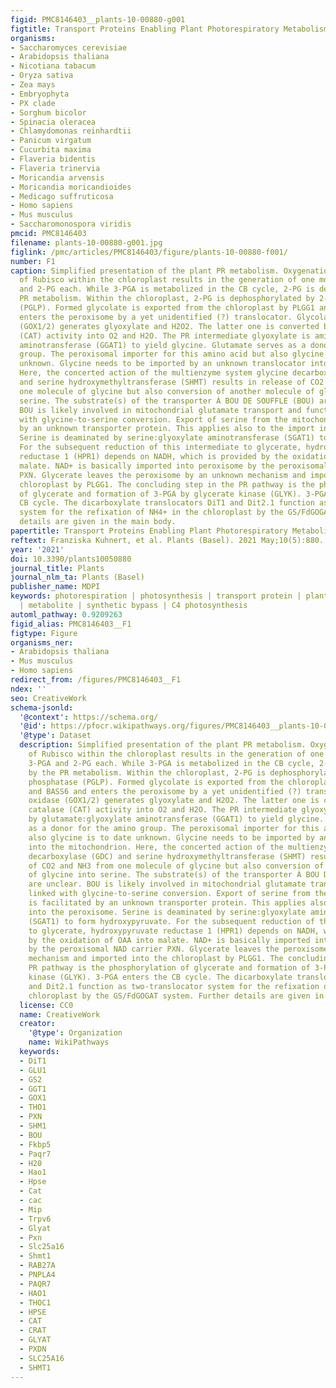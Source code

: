 ```yaml
---
figid: PMC8146403__plants-10-00880-g001
figtitle: Transport Proteins Enabling Plant Photorespiratory Metabolism
organisms:
- Saccharomyces cerevisiae
- Arabidopsis thaliana
- Nicotiana tabacum
- Oryza sativa
- Zea mays
- Embryophyta
- PX clade
- Sorghum bicolor
- Spinacia oleracea
- Chlamydomonas reinhardtii
- Panicum virgatum
- Cucurbita maxima
- Flaveria bidentis
- Flaveria trinervia
- Moricandia arvensis
- Moricandia moricandioides
- Medicago suffruticosa
- Homo sapiens
- Mus musculus
- Saccharomonospora viridis
pmcid: PMC8146403
filename: plants-10-00880-g001.jpg
figlink: /pmc/articles/PMC8146403/figure/plants-10-00880-f001/
number: F1
caption: Simplified presentation of the plant PR metabolism. Oxygenation activity
  of Rubisco within the chloroplast results in the generation of one molecule of 3-PGA
  and 2-PG each. While 3-PGA is metabolized in the CB cycle, 2-PG is degraded by the
  PR metabolism. Within the chloroplast, 2-PG is dephosphorylated by 2-PG phosphatase
  (PGLP). Formed glycolate is exported from the chloroplast by PLGG1 and BASS6 and
  enters the peroxisome by a yet unidentified (?) translocator. Glycolate oxidase
  (GOX1/2) generates glyoxylate and H2O2. The latter one is converted by catalase
  (CAT) activity into O2 and H2O. The PR intermediate glyoxylate is aminated by glutamate:glyoxylate
  aminotransferase (GGAT1) to yield glycine. Glutamate serves as a donor for the amino
  group. The peroxisomal importer for this amino acid but also glycine is to date
  unknown. Glycine needs to be imported by an unknown translocator into the mitochondrion.
  Here, the concerted action of the multienzyme system glycine decarboxylase (GDC)
  and serine hydroxymethyltransferase (SHMT) results in release of CO2 and NH3 from
  one molecule of glycine but also conversion of another molecule of glycine into
  serine. The substrate(s) of the transporter À BOU DE SOUFFLE (BOU) are unclear.
  BOU is likely involved in mitochondrial glutamate transport and functionally linked
  with glycine-to-serine conversion. Export of serine from the mitochondrion is facilitated
  by an unknown transporter protein. This applies also to the import into the peroxisome.
  Serine is deaminated by serine:glyoxylate aminotransferase (SGAT1) to form hydroxypyruvate.
  For the subsequent reduction of this intermediate to glycerate, hydroxypyruvate
  reductase 1 (HPR1) depends on NADH, which is provided by the oxidation of OAA into
  malate. NAD+ is basically imported into peroxisome by the peroxisomal NAD carrier
  PXN. Glycerate leaves the peroxisome by an unknown mechanism and imported into the
  chloroplast by PLGG1. The concluding step in the PR pathway is the phosphorylation
  of glycerate and formation of 3-PGA by glycerate kinase (GLYK). 3-PGA enters the
  CB cycle. The dicarboxylate translocators DiT1 and Dit2.1 function as two-translocator
  system for the refixation of NH4+ in the chloroplast by the GS/FdGOGAT system. Further
  details are given in the main body.
papertitle: Transport Proteins Enabling Plant Photorespiratory Metabolism.
reftext: Franziska Kuhnert, et al. Plants (Basel). 2021 May;10(5):880.
year: '2021'
doi: 10.3390/plants10050880
journal_title: Plants
journal_nlm_ta: Plants (Basel)
publisher_name: MDPI
keywords: photorespiration | photosynthesis | transport protein | plant | Rubisco
  | metabolite | synthetic bypass | C4 photosynthesis
automl_pathway: 0.9209263
figid_alias: PMC8146403__F1
figtype: Figure
organisms_ner:
- Arabidopsis thaliana
- Mus musculus
- Homo sapiens
redirect_from: /figures/PMC8146403__F1
ndex: ''
seo: CreativeWork
schema-jsonld:
  '@context': https://schema.org/
  '@id': https://pfocr.wikipathways.org/figures/PMC8146403__plants-10-00880-g001.html
  '@type': Dataset
  description: Simplified presentation of the plant PR metabolism. Oxygenation activity
    of Rubisco within the chloroplast results in the generation of one molecule of
    3-PGA and 2-PG each. While 3-PGA is metabolized in the CB cycle, 2-PG is degraded
    by the PR metabolism. Within the chloroplast, 2-PG is dephosphorylated by 2-PG
    phosphatase (PGLP). Formed glycolate is exported from the chloroplast by PLGG1
    and BASS6 and enters the peroxisome by a yet unidentified (?) translocator. Glycolate
    oxidase (GOX1/2) generates glyoxylate and H2O2. The latter one is converted by
    catalase (CAT) activity into O2 and H2O. The PR intermediate glyoxylate is aminated
    by glutamate:glyoxylate aminotransferase (GGAT1) to yield glycine. Glutamate serves
    as a donor for the amino group. The peroxisomal importer for this amino acid but
    also glycine is to date unknown. Glycine needs to be imported by an unknown translocator
    into the mitochondrion. Here, the concerted action of the multienzyme system glycine
    decarboxylase (GDC) and serine hydroxymethyltransferase (SHMT) results in release
    of CO2 and NH3 from one molecule of glycine but also conversion of another molecule
    of glycine into serine. The substrate(s) of the transporter À BOU DE SOUFFLE (BOU)
    are unclear. BOU is likely involved in mitochondrial glutamate transport and functionally
    linked with glycine-to-serine conversion. Export of serine from the mitochondrion
    is facilitated by an unknown transporter protein. This applies also to the import
    into the peroxisome. Serine is deaminated by serine:glyoxylate aminotransferase
    (SGAT1) to form hydroxypyruvate. For the subsequent reduction of this intermediate
    to glycerate, hydroxypyruvate reductase 1 (HPR1) depends on NADH, which is provided
    by the oxidation of OAA into malate. NAD+ is basically imported into peroxisome
    by the peroxisomal NAD carrier PXN. Glycerate leaves the peroxisome by an unknown
    mechanism and imported into the chloroplast by PLGG1. The concluding step in the
    PR pathway is the phosphorylation of glycerate and formation of 3-PGA by glycerate
    kinase (GLYK). 3-PGA enters the CB cycle. The dicarboxylate translocators DiT1
    and Dit2.1 function as two-translocator system for the refixation of NH4+ in the
    chloroplast by the GS/FdGOGAT system. Further details are given in the main body.
  license: CC0
  name: CreativeWork
  creator:
    '@type': Organization
    name: WikiPathways
  keywords:
  - DiT1
  - GLU1
  - GS2
  - GGT1
  - GOX1
  - THO1
  - PXN
  - SHM1
  - BOU
  - Fkbp5
  - Paqr7
  - H20
  - Hao1
  - Hpse
  - Cat
  - cac
  - Mip
  - Trpv6
  - Glyat
  - Pxn
  - Slc25a16
  - Shmt1
  - RAB27A
  - PNPLA4
  - PAQR7
  - HAO1
  - THOC1
  - HPSE
  - CAT
  - CRAT
  - GLYAT
  - PXDN
  - SLC25A16
  - SHMT1
---
```

